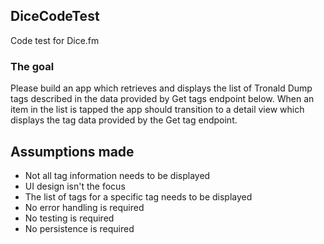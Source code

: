 ## DiceCodeTest
Code test for Dice.fm
### The goal
Please build an app which retrieves and displays the list of Tronald Dump tags described in
the data provided by Get tags endpoint below. When an item in the list is tapped the app
should transition to a detail view which displays the tag data provided by the Get tag
endpoint.

## Assumptions made
* Not all tag information needs to be displayed
* UI design isn't the focus
* The list of tags for a specific tag needs to be displayed
* No error handling is required
* No testing is required
* No persistence is required
